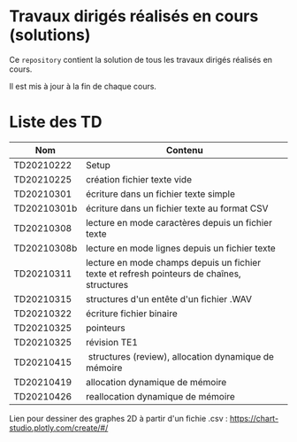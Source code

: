 # Travaux dirigés réalisés en cours (solutions)

Ce `repository` contient la solution de tous les travaux dirigés réalisés en cours.

Il est mis à jour à la fin de chaque cours.

# Liste des TD

| Nom | Contenu |
|---|---|
| TD20210222 | Setup |
| TD20210225 | création fichier texte vide |
| TD20210301 | écriture dans un fichier texte simple |
| TD20210301b | écriture dans un fichier texte au format CSV |
| TD20210308	| lecture en mode caractères depuis un fichier texte |
| TD20210308b	| lecture en mode lignes depuis un fichier texte |
| TD20210311 | lecture en mode champs depuis un fichier texte et refresh pointeurs de chaînes, structures |
| TD20210315 | structures d'un entête d'un fichier .WAV|
| TD20210322 | écriture fichier binaire|
| TD20210325 | pointeurs |
| TD20210325 | révision TE1|
| TD20210415 | structures (review), allocation dynamique de mémoire |
| TD20210419 | allocation dynamique de mémoire |
| TD20210426 | reallocation dynamique de mémoire |

Lien pour dessiner des graphes 2D à partir d'un fichie .csv : https://chart-studio.plotly.com/create/#/

